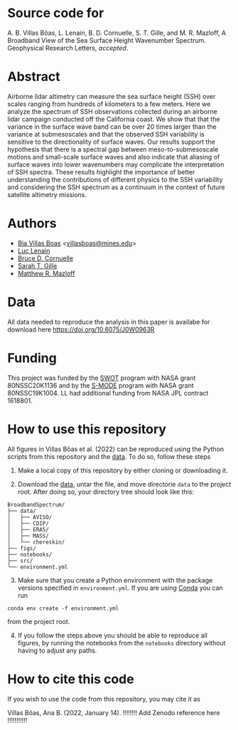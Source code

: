 

# Source code for 
A. B. Villas Bôas, L. Lenain, B. D. Cornuelle, S. T. Gille, and M. R. Mazloff, A Broadband View of the Sea Surface Height Wavenumber Spectrum. 
Geophysical Research Letters, *accepted*.

# Abstract
Airborne lidar altimetry can measure the sea surface height (SSH) over scales ranging from hundreds of kilometers to a few meters. 
Here we analyze the spectrum of SSH observations collected during an airborne lidar campaign conducted off the California coast. 
We show that that the variance in the surface wave band can be over 20 times larger than the variance at submesoscales and that the observed SSH 
variability is sensitive to the directionality of surface waves. Our results support the hypothesis that there is a spectral gap 
between meso-to-submesoscale motions and small-scale surface waves and also indicate that aliasing of surface waves into lower
wavenumbers may complicate the interpretation of SSH spectra. These results highlight the importance of better understanding the 
contributions of different physics to the SSH variability and considering the SSH spectrum as a continuum in the context of future 
satellite altimetry missions.

# Authors
* [Bia Villas Boas](https://biavillasboas.github.io/) <<villasboas@mines.edu>>
* [Luc Lenain](https://airsea.ucsd.edu/people/)
* [Bruce D. Cornuelle](http://scrippsscholars.ucsd.edu/bcornuelle)
* [Sarah T. Gille](http://www-pord.ucsd.edu/~sgille/)
* [Matthew R. Mazloff](http://scrippsscholars.ucsd.edu/mmazloff)


# Data
All data needed to reproduce the analysis in this paper is availabe for download here https://doi.org/10.6075/J0W0963R

# Funding
This project was funded by the [SWOT](https://swot.jpl.nasa.gov/) program with NASA grant 80NSSC20K1136 
and by the [S-MODE](http://smode.whoi.edu/) program with NASA grant 80NSSC19K1004.
LL had additional funding from NASA JPL contract 1618801.

# How to use this repository

All figures in Villas Bôas et al. (2022) can be reproduced using the Python scripts from this repository and the [data](https://doi.org/10.6075/J0W0963R). To do so, follow these steps

1. Make a local copy of this repository by either cloning or downloading it.

2. Download the [data](https://doi.org/10.6075/J0W0963R), untar the file, and move directorie `data` to the project root. After doing so, your directory tree should look like this:

```
BroadbandSpectrum/
├── data/
│   ├── AVISO/
│   ├── CDIP/
│   ├── ERA5/
│   ├── MASS/
│   └── chereskin/
├── figs/
├── notebooks/
├── src/
└── environment.yml
```
3. Make sure that you create a Python environment with the package versions specified in `environment.yml`. If you are using [Conda](https://docs.conda.io/en/latest/) you can run 

`conda env create -f environment.yml`

from the project root.

4. If you follow the steps above you should be able to reproduce all figures, by running the notebooks from the `notebooks` directory without having to adjust any paths.

# How to cite this code

If you wish to use the code from this repository, you may cite it as 

Villas Bôas, Ana B. (2022, January 14). !!!!!!!! Add Zenodo reference here !!!!!!!!!!!
